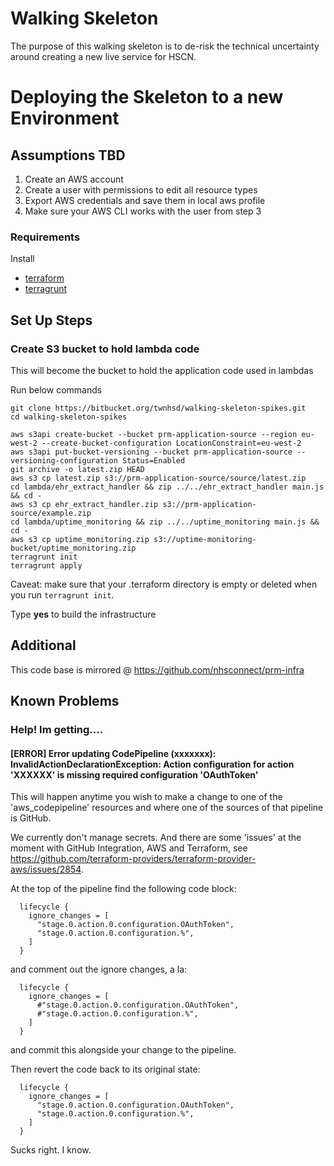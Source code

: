 # Walking Skeleton
The purpose of this walking skeleton is to de-risk the technical uncertainty around creating a new live service for HSCN.

# Deploying the Skeleton to a new Environment

## Assumptions TBD
1. Create an AWS account
2. Create a user with permissions to edit all resource types
3. Export AWS credentials and save them in local aws profile
4. Make sure your AWS CLI works with the user from step 3

### Requirements
Install
- [terraform](https://www.terraform.io/)
- [terragrunt](https://github.com/gruntwork-io/terragrunt#install-terragrunt)

## Set Up Steps
 
### Create S3 bucket to hold lambda code
This will become the bucket to hold the application code used in lambdas

Run below commands
```console
git clone https://bitbucket.org/twnhsd/walking-skeleton-spikes.git
cd walking-skeleton-spikes

aws s3api create-bucket --bucket prm-application-source --region eu-west-2 --create-bucket-configuration LocationConstraint=eu-west-2
aws s3api put-bucket-versioning --bucket prm-application-source --versioning-configuration Status=Enabled
git archive -o latest.zip HEAD 
aws s3 cp latest.zip s3://prm-application-source/source/latest.zip
cd lambda/ehr_extract_handler && zip ../../ehr_extract_handler main.js && cd -
aws s3 cp ehr_extract_handler.zip s3://prm-application-source/example.zip
cd lambda/uptime_monitoring && zip ../../uptime_monitoring main.js && cd -
aws s3 cp uptime_monitoring.zip s3://uptime-monitoring-bucket/uptime_monitoring.zip
terragrunt init
terragrunt apply
```

Caveat: make sure that your .terraform directory is empty or deleted when you run `terragrunt init`.

Type **yes** to build the infrastructure 

## Additional
This code base is mirrored @ https://github.com/nhsconnect/prm-infra

## Known Problems
### Help! Im getting....
#### [ERROR] Error updating CodePipeline (xxxxxxx): InvalidActionDeclarationException: Action configuration for action 'XXXXXX' is missing required configuration 'OAuthToken'
This will happen anytime you wish to make a change to one of the 'aws_codepipeline' resources and where one of the sources of that pipeline is GitHub.

We currently don't manage secrets. And there are some 'issues' at the moment with GitHub Integration, AWS and Terraform, see https://github.com/terraform-providers/terraform-provider-aws/issues/2854.

At the top of the pipeline find the following code block:
```
  lifecycle {
    ignore_changes = [
      "stage.0.action.0.configuration.OAuthToken",
      "stage.0.action.0.configuration.%",
    ]
  }
```

and comment out the ignore changes, a la:
```
  lifecycle {
    ignore_changes = [
      #"stage.0.action.0.configuration.OAuthToken",
      #"stage.0.action.0.configuration.%",
    ]
  }
```

and commit this alongside your change to the pipeline.

Then revert the code back to its original state:
```
  lifecycle {
    ignore_changes = [
      "stage.0.action.0.configuration.OAuthToken",
      "stage.0.action.0.configuration.%",
    ]
  }
```
Sucks right. I know.
